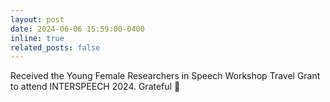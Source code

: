 ```yaml
---
layout: post
date: 2024-06-06 15:59:00-0400
inline: true
related_posts: false
---
```

Received the Young Female Researchers in Speech Workshop Travel Grant to attend INTERSPEECH 2024. Grateful :raised_hands: